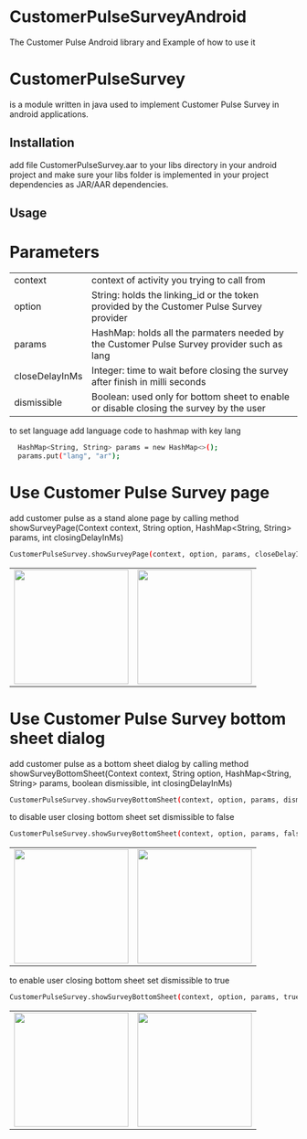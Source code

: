 # CustomerPulseSurveyAndroid
The Customer Pulse Android library and Example of how to use it

# CustomerPulseSurvey
is a module written in java used to implement Customer Pulse Survey in android applications.


## Installation

add file CustomerPulseSurvey.aar to your libs directory in your android project and make sure your libs folder is implemented in your project dependencies as JAR/AAR dependencies.


## Usage

# Parameters
<table>

  <tr>
      <td>context</td>
      <td>context of activity you trying to call from</td>
  </tr>
  
  <tr>
      <td>option</td>
      <td>String: holds the linking_id or the token provided by the Customer Pulse Survey provider</td>
  </tr>
  
  <tr>
      <td>params</td>
      <td>HashMap<String, String>: holds all the parmaters needed by the Customer Pulse Survey provider such as lang</td>
  </tr>
  
  <tr>
      <td>closeDelayInMs</td>
      <td>Integer: time to wait before closing the survey after finish in milli seconds</td>
  </tr>
  
  <tr>
      <td>dismissible</td>
      <td>Boolean: used only for bottom sheet to enable or disable closing the survey by the user</td>
  </tr>
</table>

to set language add language code to hashmap with key lang

```bash
  HashMap<String, String> params = new HashMap<>();
  params.put("lang", "ar");
```

# Use Customer Pulse Survey page
add customer pulse as a stand alone page by calling method showSurveyPage(Context context, String option, HashMap<String, String> params, int closingDelayInMs)

```bash
CustomerPulseSurvey.showSurveyPage(context, option, params, closeDelayInMs)
```

<table>

  <td> <img src="https://user-images.githubusercontent.com/24971915/143430605-4ca77e06-8b71-4932-8f2a-84bfdd4304c7.png" width="200" /></td>
  <td><img src="https://user-images.githubusercontent.com/24971915/143430887-fd966724-ec4e-48d9-8df2-bef42367c9c7.png" width="200" /></td>
  
</table>



# Use Customer Pulse Survey bottom sheet dialog
add customer pulse as a bottom sheet dialog by calling method showSurveyBottomSheet(Context context, String option, HashMap<String, String> params, boolean dismissible, int closingDelayInMs)

```bash
CustomerPulseSurvey.showSurveyBottomSheet(context, option, params, dismissible, closeDelayInMs)
```

to disable user closing bottom sheet set dismissible to false

```bash
CustomerPulseSurvey.showSurveyBottomSheet(context, option, params, false, closeDelayInMs)
```
<table>
  <td> <img src="https://user-images.githubusercontent.com/24971915/143431354-d8eecceb-ab00-4fe5-b7f7-1ebb68ab6193.png" width="200" /></td>
  <td><img src="https://user-images.githubusercontent.com/24971915/143431360-59e15169-a892-415d-ba5f-894f866fa8e6.png" width="200" /></td>
</table>


to enable user closing bottom sheet set dismissible to true

```bash
CustomerPulseSurvey.showSurveyBottomSheet(context, option, params, true, closeDelayInMs)
```
<table>
  <td> <img src="https://user-images.githubusercontent.com/24971915/143432252-53618c6e-c9c3-450a-a68e-5285bb05f3c1.png" width="200" /></td>
  <td><img src="https://user-images.githubusercontent.com/24971915/143432266-3bf7c603-6871-470e-9396-28caccde6f43.png" width="200" /></td>
</table>


